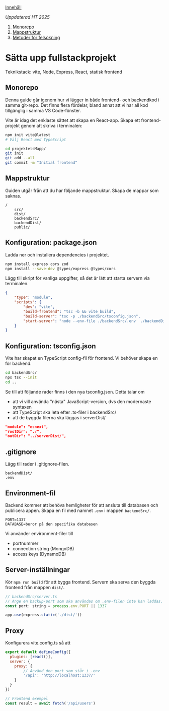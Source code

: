 [Innehåll](../README.md)

*Uppdaterad HT 2025*

1. [Monorepo](#monorepo)
1. [Mappstruktur](#mappstruktur)
1. [Metoder för felsökning](#metoder-för-felsökning)


# Sätta upp fullstackprojekt
Teknikstack: vite, Node, Express, React, statisk frontend

## Monorepo
Denna guide går igenom hur vi lägger in både frontend- och backendkod i samma git-repo. Det finns flera fördelar, bland annat att vi har all kod tillgänglig i samma VS Code-fönster.

Vite är idag det enklaste sättet att skapa en React-app. Skapa ett frontend-projekt genom att skriva i terminalen:

```bash
npm init vite@latest
# Välj React med TypeScript

cd projektetsMapp/
git init
git add --all
git commit -m "Initial frontend"
```

## Mappstruktur
Guiden utgår från att du har följande mappstruktur. Skapa de mappar som saknas.

```
/
    src/
	dist/
	backendSrc/
	backendDist/
	public/
```

## Konfiguration: package.json
Ladda ner och installera dependencies i projektet.
```bash
npm install express cors zod
npm install --save-dev @types/express @types/cors
```

Lägg till skript för vanliga uppgifter, så det är lätt att starta servern via terminalen.
```json
{
	"type": "module",
	"scripts": {
		"dev": "vite",
		"build-frontend": "tsc -b && vite build",
		"build-server": "tsc -p ./backendSrc/tsconfig.json",
		"start-server": "node --env-file ./backendSrc/.env  ./backendDist/server.js",
	}
}
```

## Konfiguration: tsconfig.json
Vite har skapat en TypeScript config-fil för frontend. Vi behöver skapa en för backend.
```bash
cd backendSrc/
npx tsc --init
cd ..
```

Se till att följande rader finns i den nya tsconfig.json. Detta talar om
+ att vi vill använda "nästa" JavaScript-version, dvs den modernaste syntaxen
+ att TypeScript ska leta efter .ts-filer i backendSrc/
+ att de byggda filerna ska läggas i serverDist/

```json
"module": "esnext",
"rootDir": "./",
"outDir": "../serverDist/",
```

## .gitignore
Lägg till rader i .gitignore-filen.

```
backendDist/
.env
```

## Environment-fil
Backend kommer att behöva hemligheter för att ansluta till databasen och publicera appen. Skapa en fil med namnet `.env` i mappen `backendSrc/`.

```env
PORT=1337
DATABASE=beror på den specifika databasen
```

Vi använder environment-filer till
+ portnummer
+ connection string (MongoDB)
+ access keys (DynamoDB)


## Server-inställningar
Kör `npm run build` för att bygga frontend. Servern ska serva den byggda frontend från mappen `dist/`. 

```js
// backendSrc/server.ts
// Ange en backup-port som ska användas om .env-filen inte kan laddas.
const port: string = process.env.PORT || 1337

app.use(express.static('./dist/'))
```

## Proxy
Konfigurera vite.config.ts så att 
```js
export default defineConfig({
  plugins: [react()],
  server: {
	proxy: {
		// Använd den port som står i .env
		'/api': 'http://localhost:1337/'
	}
  }
})
```

```js
// Frontend exempel
const result = await fetch('/api/users')
```
